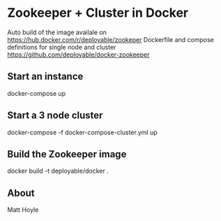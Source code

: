 # Zookeeper + Cluster in Docker

Auto build of the image availale on https://hub.docker.com/r/deployable/zookeper
Dockerfile and compose definitions for single node and cluster  https://github.com/deployable/docker-zookeeper

## Start an instance

docker-compose up 

## Start a 3 node cluster

docker-compose -f docker-compose-cluster.yml up

## Build the Zookeeper image

docker build -t deployable/docker .

## About

Matt Hoyle 

